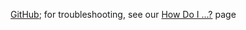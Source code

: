 [GitHub](%%GITHUB-REPO%%/issues); for troubleshooting, see our [How Do I ...?](http://www.ibm.com/developerworks/java/jdk/howdoi/) page
